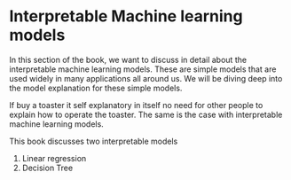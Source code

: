 # Interpretable Machine learning models

In this section of the book, we want to discuss in detail about the interpretable machine learning models. These are simple models that are used widely in many applications all around us. We will be diving deep into the model explanation for these simple models. 

If buy a toaster it self explanatory in itself no need for other people to explain how to operate the toaster. The same is the case with interpretable machine learning models.

This book discusses two interpretable models 

1. Linear regression
2. Decision Tree



